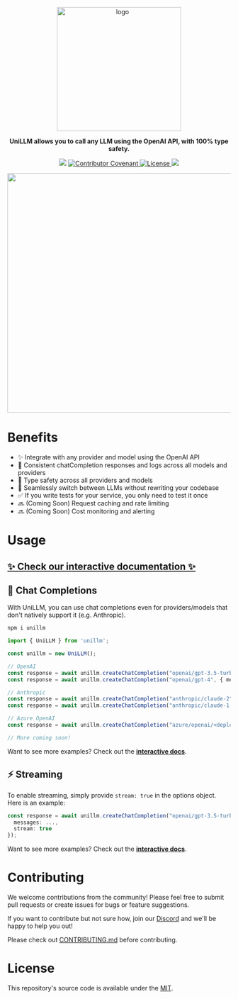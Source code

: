 <p align="center">
  <a href="https://docs.unillm.ai/" target="_blank">
    <img src="https://cdn.pezzo.ai/unillm/logo-light-mode.svg" alt="logo" width="280">
  </a>
</p>

<p align="center">
  <strong>UniLLM allows you to call any LLM using the OpenAI API, with 100% type safety.</strong>
</p>

<p align="center">
<img src="https://github.com/pezzolabs/unillm/actions/workflows/ci.yaml/badge.svg" />
<a href="CODE_OF_CONDUCT.md">
  <img src="https://img.shields.io/badge/Contributor%20Covenant-v2.0%20adopted-ff69b4.svg" alt="Contributor Covenant">
</a>
<a href="https://opensource.org/licenses/MIT">
  <img src="https://img.shields.io/badge/License-MIT-blue.svg" alt="License">
</a>
<a href="https://www.npmjs.com/package/unillm" target="_blank">
  <img src="https://img.shields.io/badge/npm-unillm-green">
</a>
</p>

<p align="center">
  <img src="https://cdn.pezzo.ai/unillm/animated-demo.gif" width="540" />
</p>

# Benefits

- ✨ Integrate with any provider and model using the OpenAI API
- 💬 Consistent chatCompletion responses and logs across all models and providers
- 💯 Type safety across all providers and models
- 🔁 Seamlessly switch between LLMs without rewriting your codebase
- ✅ If you write tests for your service, you only need to test it once
- 🔜 (Coming Soon) Request caching and rate limiting
- 🔜 (Coming Soon) Cost monitoring and alerting

# Usage

## [✨ Check our interactive documentation ✨](https://docs.unillm.ai)

## 💬 Chat Completions

With UniLLM, you can use chat completions even for providers/models that don't natively support it (e.g. Anthropic).

```bash
npm i unillm
```

```ts
import { UniLLM } from 'unillm';

const unillm = new UniLLM();

// OpenAI
const response = await unillm.createChatCompletion("openai/gpt-3.5-turbo", { messages: ... });
const response = await unillm.createChatCompletion("openai/gpt-4", { messages: ... });

// Anthropic
const response = await unillm.createChatCompletion("anthropic/claude-2", { messages: ... });
const response = await unillm.createChatCompletion("anthropic/claude-1-instant", { messages: ... });

// Azure OpenAI
const response = await unillm.createChatCompletion("azure/openai/<deployment-name>", { messages: ... });

// More coming soon!
```

Want to see more examples? Check out the **[interactive docs](https://docs.unillm.ai)**.

## ⚡️ Streaming

To enable streaming, simply provide `stream: true` in the options object. Here is an example:

```ts
const response = await unillm.createChatCompletion("openai/gpt-3.5-turbo", {
  messages: ...,
  stream: true
});
```

Want to see more examples? Check out the **[interactive docs](https://docs.unillm.ai)**.

# Contributing

We welcome contributions from the community! Please feel free to submit pull requests or create issues for bugs or feature suggestions.

If you want to contribute but not sure how, join our [Discord](https://discord.gg/XcEVPePwn2) and we'll be happy to help you out!

Please check out [CONTRIBUTING.md](CONTRIBUTING.md) before contributing.

# License

This repository's source code is available under the [MIT](LICENSE).
